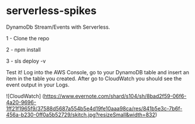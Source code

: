 # serverless-spikes
DynamoDb Stream/Events with Serverless.

1 - Clone the repo

2 - npm install

3 - sls deploy -v

Test it!
Log into the AWS Console, go to your DynamoDB table and insert an item in the table you created. 
After go to CloudWatch you should see the event output in your Logs.

![CloudWatch]
(https://www.evernote.com/shard/s104/sh/8bad2f59-06f6-4a20-9696-1ff21f1965f9/37588d5687a554b5e4d19fe10aaa98ca/res/841b5e3c-7b6f-456a-b230-0ff0a5b52729/skitch.jpg?resizeSmall&width=832)
